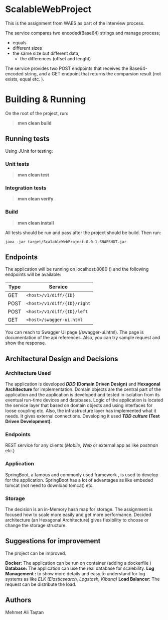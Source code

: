 # ScalableWebProject
This is the assignment from WAES as part of the interview process. 

The service compares two encoded(Base64) strings and manage process;
 - equals
 - different sizes
 - the same size but different data, 
	 - the differences (offset and lenght)

The service provides two POST endpoints that receives the Base64-encoded string, and a GET endpoint that returns the comparsion result (not exists, equal etc. ).

# Building & Running
On the root of the project, run:
> **mvn clean build**

## Running tests
Using JUnit for testing:

 ### Unit tests
 > **mvn clean test**

 ### Integration tests
 > **mvn clean verify**

 ### Build
 > **mvn clean install**

All tests should be run and pass after the project should be build. Then run:
	
	java -jar target/ScalableWebProject-0.0.1-SNAPSHOT.jar

## Endpoints
The application will be running on localhost:8080 (<host>) and the following endpoints will be available:

|     Type       |Service                        
|----------------|-------------------------------
|GET			 |`<host>/v1/diff/{ID}`            
|POST   	     |`<host>/v1/diff/{ID}/right`            
|POST	         |`<host>/v1/diff/{ID}/left`
|GET	         |`<host>/swagger-ui.html`

You can reach to Swagger UI page (/swagger-ui.html). The page is documentation of the api references. Also, you can try sample request and show the response.

## Architectural Design and Decisions
 ### Architecture Used
 The application is developed ***DDD* (Domain Driven Design)** and **Hexagonal Architecture** for implementation. Domain objects are the central part of the application and the application is developed and tested in isolation from its eventual run-time devices and databases. 
 Logic of the application is located the service layer that based on domain objects and using interfaces for loose coupling etc. Also, the infrastructure layer has implemented what it needs. It gives external connections. Developing it used ***TDD culture* (Test Driven Development)**.
 
### Endpoints
REST service for any clients (*Mobile*, *Web* or external app as like *postman* etc.)

### Application
SpringBoot, a famous and commonly used framework , is used to develop for the application. SpringBoot has a lot of advantages as like embeded tomcat (not need to download tomcat) etc.

### Storage
The decision is an in-Memory hash map for storage. The assignment is focused how to scale more easily and get more performance. Decided architecture (an Hexagonal Architecture) gives flexibility to choose or change the storage structure.

## Suggestions for improvement
The project can be improved.

**Docker:** The application can be run on container (adding a dockerfile )
**Database:** The application can use the real database for scalebility.
**Log Management :** to show more details and easy to understand for log systems as like *ELK (Elasticsearch, Logstash, Kibana)* 
**Load Balancer:** The request can be distribute the load.


## Authors
Mehmet Ali Taştan